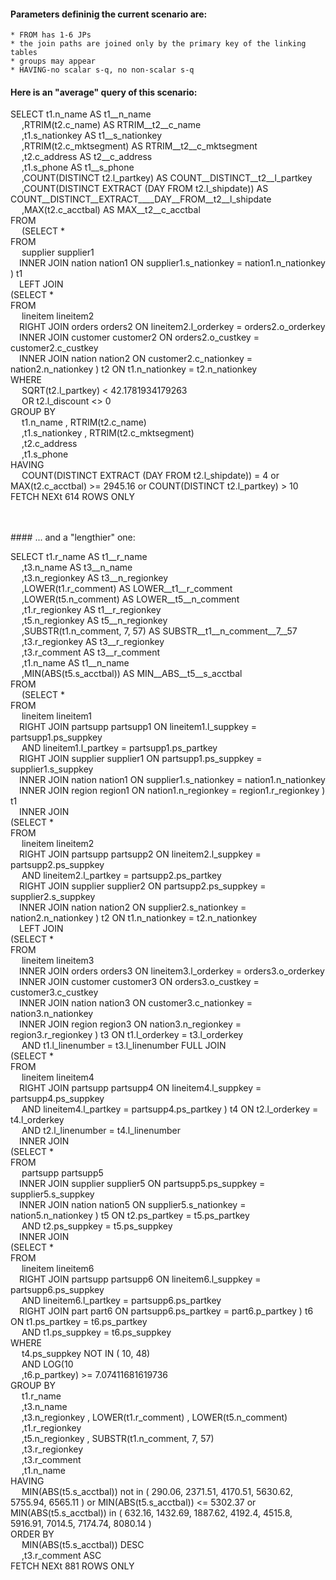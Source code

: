 
#### Parameters defininig the current scenario are:
    * FROM has 1-6 JPs
    * the join paths are joined only by the primary key of the linking tables
    * groups may appear
    * HAVING-no scalar s-q, no non-scalar s-q

#### Here is an "average" query of this scenario:<br>



 SELECT t1.n_name AS t1__n_name<br>&emsp; ,RTRIM(t2.c_name) AS RTRIM__t2__c_name<br>&emsp; ,t1.s_nationkey AS t1__s_nationkey<br>&emsp; ,RTRIM(t2.c_mktsegment) AS RTRIM__t2__c_mktsegment<br>&emsp; ,t2.c_address AS t2__c_address<br>&emsp; ,t1.s_phone AS t1__s_phone<br>&emsp; ,COUNT(DISTINCT t2.l_partkey) AS COUNT__DISTINCT__t2__l_partkey<br>&emsp; ,COUNT(DISTINCT EXTRACT (DAY FROM t2.l_shipdate)) AS COUNT__DISTINCT__EXTRACT____DAY__FROM__t2__l_shipdate<br>&emsp; ,MAX(t2.c_acctbal) AS MAX__t2__c_acctbal<br>FROM<br>&emsp; (SELECT *<br>FROM<br>&emsp;  supplier supplier1<br>&emsp;INNER JOIN nation nation1 ON supplier1.s_nationkey = nation1.n_nationkey ) t1<br>&emsp;LEFT JOIN<br>(SELECT *<br>FROM<br>&emsp;  lineitem lineitem2<br>&emsp;RIGHT JOIN orders orders2 ON lineitem2.l_orderkey = orders2.o_orderkey<br>&emsp;INNER JOIN customer customer2 ON orders2.o_custkey = customer2.c_custkey<br>&emsp;INNER JOIN nation nation2 ON customer2.c_nationkey = nation2.n_nationkey ) t2 ON  t1.n_nationkey = t2.n_nationkey  <br>WHERE<br>&emsp; SQRT(t2.l_partkey)  <  42.1781934179263 <br>&emsp; OR t2.l_discount <>  0 <br>GROUP BY<br>&emsp; t1.n_name ,  RTRIM(t2.c_name) <br>&emsp; ,t1.s_nationkey ,  RTRIM(t2.c_mktsegment) <br>&emsp; ,t2.c_address <br>&emsp; ,t1.s_phone  <br>HAVING<br>&emsp;  COUNT(DISTINCT EXTRACT (DAY FROM t2.l_shipdate)) =  4   or MAX(t2.c_acctbal) >=  2945.16   or COUNT(DISTINCT t2.l_partkey) >  10  <br>FETCH NEXt 614 ROWS ONLY


<br><br>#### ... and a "lengthier" one:
<br>


 SELECT t1.r_name AS t1__r_name<br>&emsp; ,t3.n_name AS t3__n_name<br>&emsp; ,t3.n_regionkey AS t3__n_regionkey<br>&emsp; ,LOWER(t1.r_comment) AS LOWER__t1__r_comment<br>&emsp; ,LOWER(t5.n_comment) AS LOWER__t5__n_comment<br>&emsp; ,t1.r_regionkey AS t1__r_regionkey<br>&emsp; ,t5.n_regionkey AS t5__n_regionkey<br>&emsp; ,SUBSTR(t1.n_comment, 7, 57) AS SUBSTR__t1__n_comment__7__57<br>&emsp; ,t3.r_regionkey AS t3__r_regionkey<br>&emsp; ,t3.r_comment AS t3__r_comment<br>&emsp; ,t1.n_name AS t1__n_name<br>&emsp; ,MIN(ABS(t5.s_acctbal)) AS MIN__ABS__t5__s_acctbal<br>FROM<br>&emsp; (SELECT *<br>FROM<br>&emsp;  lineitem lineitem1<br>&emsp;RIGHT JOIN partsupp partsupp1 ON lineitem1.l_suppkey = partsupp1.ps_suppkey<br>&emsp; AND lineitem1.l_partkey = partsupp1.ps_partkey<br>&emsp;RIGHT JOIN supplier supplier1 ON partsupp1.ps_suppkey = supplier1.s_suppkey<br>&emsp;INNER JOIN nation nation1 ON supplier1.s_nationkey = nation1.n_nationkey<br>&emsp;INNER JOIN region region1 ON nation1.n_regionkey = region1.r_regionkey ) t1<br>&emsp;INNER JOIN<br>(SELECT *<br>FROM<br>&emsp;  lineitem lineitem2<br>&emsp;RIGHT JOIN partsupp partsupp2 ON lineitem2.l_suppkey = partsupp2.ps_suppkey<br>&emsp; AND lineitem2.l_partkey = partsupp2.ps_partkey<br>&emsp;RIGHT JOIN supplier supplier2 ON partsupp2.ps_suppkey = supplier2.s_suppkey<br>&emsp;INNER JOIN nation nation2 ON supplier2.s_nationkey = nation2.n_nationkey ) t2 ON  t1.n_nationkey = t2.n_nationkey <br>&emsp;LEFT JOIN<br>(SELECT *<br>FROM<br>&emsp;  lineitem lineitem3<br>&emsp;INNER JOIN orders orders3 ON lineitem3.l_orderkey = orders3.o_orderkey<br>&emsp;INNER JOIN customer customer3 ON orders3.o_custkey = customer3.c_custkey<br>&emsp;INNER JOIN nation nation3 ON customer3.c_nationkey = nation3.n_nationkey<br>&emsp;INNER JOIN region region3 ON nation3.n_regionkey = region3.r_regionkey ) t3 ON t1.l_orderkey = t3.l_orderkey<br>&emsp; AND t1.l_linenumber = t3.l_linenumber  FULL JOIN<br>(SELECT *<br>FROM<br>&emsp;  lineitem lineitem4<br>&emsp;RIGHT JOIN partsupp partsupp4 ON lineitem4.l_suppkey = partsupp4.ps_suppkey<br>&emsp; AND lineitem4.l_partkey = partsupp4.ps_partkey ) t4 ON t2.l_orderkey = t4.l_orderkey<br>&emsp; AND t2.l_linenumber = t4.l_linenumber <br>&emsp;INNER JOIN<br>(SELECT *<br>FROM<br>&emsp;  partsupp partsupp5<br>&emsp;INNER JOIN supplier supplier5 ON partsupp5.ps_suppkey = supplier5.s_suppkey<br>&emsp;INNER JOIN nation nation5 ON supplier5.s_nationkey = nation5.n_nationkey ) t5 ON t2.ps_partkey = t5.ps_partkey<br>&emsp; AND t2.ps_suppkey = t5.ps_suppkey <br>&emsp;INNER JOIN<br>(SELECT *<br>FROM<br>&emsp;  lineitem lineitem6<br>&emsp;RIGHT JOIN partsupp partsupp6 ON lineitem6.l_suppkey = partsupp6.ps_suppkey<br>&emsp; AND lineitem6.l_partkey = partsupp6.ps_partkey<br>&emsp;RIGHT JOIN part part6 ON partsupp6.ps_partkey = part6.p_partkey ) t6 ON t1.ps_partkey = t6.ps_partkey<br>&emsp; AND t1.ps_suppkey = t6.ps_suppkey  <br>WHERE<br>&emsp; t4.ps_suppkey NOT IN  ( 10, 48)  <br>&emsp; AND LOG(10<br>&emsp; ,t6.p_partkey)  >=  7.07411681619736 <br>GROUP BY<br>&emsp; t1.r_name <br>&emsp; ,t3.n_name <br>&emsp; ,t3.n_regionkey ,  LOWER(t1.r_comment) ,  LOWER(t5.n_comment) <br>&emsp; ,t1.r_regionkey <br>&emsp; ,t5.n_regionkey ,  SUBSTR(t1.n_comment, 7, 57) <br>&emsp; ,t3.r_regionkey <br>&emsp; ,t3.r_comment <br>&emsp; ,t1.n_name  <br>HAVING<br>&emsp;  MIN(ABS(t5.s_acctbal)) not in ( 290.06, 2371.51, 4170.51, 5630.62, 5755.94, 6565.11 )  or MIN(ABS(t5.s_acctbal)) <=  5302.37   or MIN(ABS(t5.s_acctbal)) in ( 632.16, 1432.69, 1887.62, 4192.4, 4515.8, 5916.91, 7014.5, 7174.74, 8080.14 ) <br>ORDER BY<br>&emsp; MIN(ABS(t5.s_acctbal)) DESC<br>&emsp; ,t3.r_comment ASC <br>FETCH NEXt 881 ROWS ONLY

